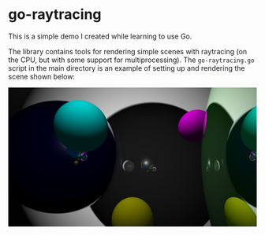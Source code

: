 # go-raytracing

This is a simple demo I created while learning to use Go.

The library contains tools for rendering simple scenes with raytracing (on the CPU, but with some support for multiprocessing). The `go-raytracing.go` script in the main directory is an example of setting up and rendering the scene shown below:

![test image](./examples/reflective-spheres/reflective-spheres.png)
